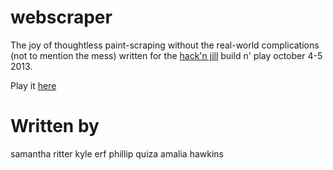 # webscraper
The joy of thoughtless paint-scraping without the real-world complications (not to mention the mess)
written for the [hack'n jill](http://hacknjill.com) build n' play october 4-5 2013.

Play it [here](http://kyleerf.com/webscraper/)

# Written by
samantha ritter
kyle erf
phillip quiza
amalia hawkins
